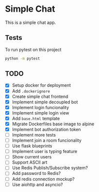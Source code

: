 # Simple Chat

This is a simple chat app.

## Tests

To run pytest on this project

```bash
python -m pytest
```

## TODO

- [x] Setup docker for deployment
- [x] Add `.dockerignore`
- [x] Create simple chat frontend
- [x] Implement simple decoupled bot
- [x] Implement login funcionality
- [x] Implement simple login view
- [x] Add `base.html` template
- [x] Migrate Dockerfiles base image to alpine
- [x] Implement bot authorization token
- [ ] Implement more tests
- [ ] Implement join a room funcionality
- [ ] Use flask blueprints
- [ ] Implement user is typing feature
- [ ] Show current users
- [ ] Support ASCII art
- [ ] Use Redis Publish/Subscribe system?
- [ ] Add password to Redis?
- [ ] Add redis connection mockup?
- [ ] Use aiohttp and asyncio?
